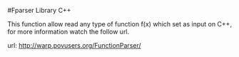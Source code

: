 #Fparser Library C++

This function allow read any type of function f(x) which set as input on C++,  for more information watch the follow url.

url: http://warp.povusers.org/FunctionParser/

